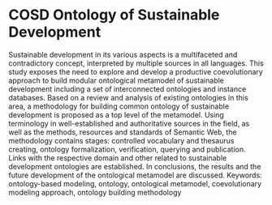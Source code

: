 # COSD Ontology of Sustainable Development
Sustainable development in its various aspects is a multifaceted and contradictory concept, interpreted by multiple sources in all languages. This study exposes the need to explore and develop a productive coevolutionary approach to build modular ontological metamodel of sustainable development including a set of interconnected ontologies and instance databases. Based on a review and analysis of existing ontologies in this area, a methodology for building common ontology of sustainable development is proposed as a top level of the metamodel. Using terminology in well-established and authoritative sources in the field, as well as the methods, resources and standards of Semantic Web, the methodology contains stages: controlled vocabulary and thesaurus creating, ontology formalization, verification, querying and publication. Links with the respective domain and other related to sustainable development ontologies are established. In conclusions, the results and the future development of the ontological metamodel are discussed. 
Keywords: ontology-based modeling, ontology, ontological metamodel, coevolutionary modeling approach, ontology building methodology
